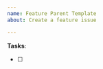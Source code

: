 ```yaml
---
name: Feature Parent Template
about: Create a feature issue

---
```


<description>

**Tasks**: 
- [ ] <task child issue here>
